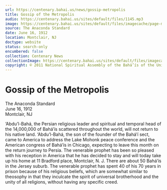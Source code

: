 ```yaml
---
url: https://centenary.bahai.us/news/gossip-metropolis
title: Gossip of the Metropolis
audio: https://centenary.bahai.us/sites/default/files/1145.mp3
image: https://centenary.bahai.us/sites/default/files/imagecache/page-main-image/images/press_clippings/06-16-1912%2CThe%20Anaconda%20%28Montana%29%20Standard%2CGossip%20of%20the%20Metropolis.png
source: The Anaconda Standard
date: June 16, 1912
location: Montclair, NJ
doctype: website
status: search-only
encumbered: false
collection: Centenary News
collectionImage: https://centenary.bahai.us/sites/default/files/imagecache/theme-image/main_image/abdulbaha-overview-small_0.jpg
copyright: © 2011 National Spiritual Assembly of the Bahá’ís of the United States
---
```



# Gossip of the Metropolis

The Anaconda Standard  
June 16, 1912  
Montclair, NJ  



‘Abdu’l-Bahá, the Persian religious leader and spiritual and temporal head of the 14,000,000 of Bahá’ís scattered throughout the world, will not return to his native land. ‘Abdu’l-Bahá, the son of the founder of the Bahá’í sect, came to America to address the Lake Mohonk peace conference and the American congress of Bahá’ís in Chicago, expecting to leave this month on the return journey to Persia. The venerable prophet has been so pleased with his reception in America that he has decided to stay and will today take up his home at 11 Bradford place, Montclair, N. J. There are about 50 Bahá’ís in the Jersey suburb. The venerable prophet has spent 40 of his 70 years in prison because of his religious beliefs, which are somewhat similar to theosophy in that they inculcate the spirit of universal brotherhood and the unity of all religions, without having any specific creed.